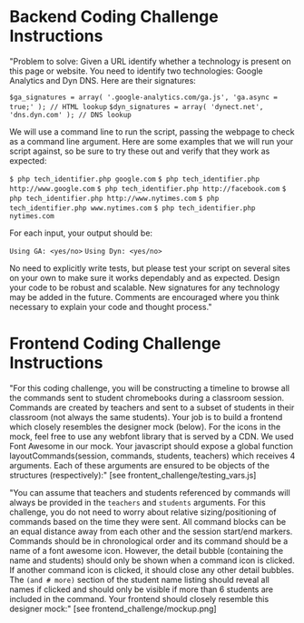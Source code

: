 # Backend Coding Challenge Instructions
"Problem to solve: Given a URL identify whether a technology is present on this page or website. You need to identify two technologies: Google Analytics and Dyn DNS. Here are their signatures:

`$ga_signatures = array( '.google-analytics.com/ga.js', 'ga.async = true;' ); // HTML lookup`
`$dyn_signatures = array( 'dynect.net', 'dns.dyn.com' ); // DNS lookup`

We will use a command line to run the script, passing the webpage to check as a command line argument. Here are some examples that we will run your script against, so be sure to try these out and verify that they
work as expected:

`$ php tech_identifier.php google.com`
`$ php tech_identifier.php http://www.google.com`
`$ php tech_identifier.php http://facebook.com`
`$ php tech_identifier.php http://www.nytimes.com`
`$ php tech_identifier.php www.nytimes.com`
`$ php tech_identifier.php nytimes.com`


For each input, your output should be:

`Using GA: <yes/no>`
`Using Dyn: <yes/no>`

No need to explicitly write tests, but please test your script on several sites on your own to make sure it works dependably and as expected. Design your code to be robust and scalable. New signatures for any technology may be added in the future. Comments are encouraged where you think necessary to explain your code and thought process."


# Frontend Coding Challenge Instructions
"For this coding challenge, you will be constructing a timeline to browse all the commands sent to student chromebooks during a classroom session. Commands are created by teachers and sent to a subset of students in their classroom (not always the same students). Your job is to build a frontend which closely resembles the designer mock (below). For the icons in the mock, feel free to use any webfont library that is served by a CDN. We used Font Awesome in our mock. Your javascript should expose a global function layoutCommands(session, commands, students, teachers) which receives 4 arguments. Each of these arguments are ensured to be objects of the structures (respectively):" [see frontent_challenge/testing_vars.js]

"You can assume that teachers and students referenced by commands will always be provided in the `teachers` and `students` arguments. For this challenge, you do not need to worry about relative sizing/positioning of commands based on the time they were sent. All command blocks can be an equal distance away from each other and the session start/end markers. Commands should be in chronological order and its command should be a name of a font awesome icon. However, the detail bubble (containing the name and students) should only be shown when a command icon is clicked. If another command icon is clicked, it should close any other detail bubbles. The `(and # more)` section of the student name listing should reveal all names if clicked and should only be visible if more than 6 students are included in the command. Your frontend should closely resemble this designer mock:" [see frontend_challenge/mockup.png]
